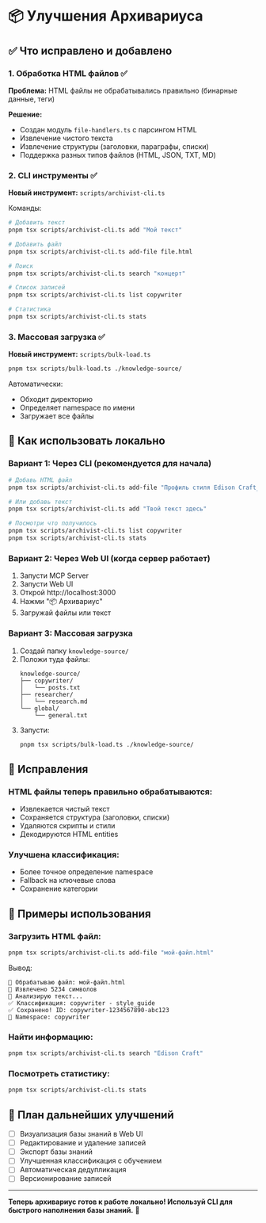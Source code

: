# 📦 Улучшения Архивариуса

## ✅ Что исправлено и добавлено

### 1. Обработка HTML файлов ✅

**Проблема:** HTML файлы не обрабатывались правильно (бинарные данные, теги)

**Решение:**
- Создан модуль `file-handlers.ts` с парсингом HTML
- Извлечение чистого текста
- Извлечение структуры (заголовки, параграфы, списки)
- Поддержка разных типов файлов (HTML, JSON, TXT, MD)

### 2. CLI инструменты ✅

**Новый инструмент:** `scripts/archivist-cli.ts`

Команды:
```bash
# Добавить текст
pnpm tsx scripts/archivist-cli.ts add "Мой текст"

# Добавить файл
pnpm tsx scripts/archivist-cli.ts add-file file.html

# Поиск
pnpm tsx scripts/archivist-cli.ts search "концерт"

# Список записей
pnpm tsx scripts/archivist-cli.ts list copywriter

# Статистика
pnpm tsx scripts/archivist-cli.ts stats
```

### 3. Массовая загрузка ✅

**Новый инструмент:** `scripts/bulk-load.ts`

```bash
pnpm tsx scripts/bulk-load.ts ./knowledge-source/
```

Автоматически:
- Обходит директорию
- Определяет namespace по имени
- Загружает все файлы

## 🚀 Как использовать локально

### Вариант 1: Через CLI (рекомендуется для начала)

```bash
# Добавь HTML файл
pnpm tsx scripts/archivist-cli.ts add-file "Профиль стиля Edison Craft_ Автоматизация контента.html"

# Или добавь текст
pnpm tsx scripts/archivist-cli.ts add "Твой текст здесь"

# Посмотри что получилось
pnpm tsx scripts/archivist-cli.ts list copywriter
pnpm tsx scripts/archivist-cli.ts stats
```

### Вариант 2: Через Web UI (когда сервер работает)

1. Запусти MCP Server
2. Запусти Web UI
3. Открой http://localhost:3000
4. Нажми "📦 Архивариус"
5. Загружай файлы или текст

### Вариант 3: Массовая загрузка

1. Создай папку `knowledge-source/`
2. Положи туда файлы:
   ```
   knowledge-source/
   ├── copywriter/
   │   └── posts.txt
   ├── researcher/
   │   └── research.md
   └── global/
       └── general.txt
   ```
3. Запусти:
   ```bash
   pnpm tsx scripts/bulk-load.ts ./knowledge-source/
   ```

## 🔧 Исправления

### HTML файлы теперь правильно обрабатываются:
- Извлекается чистый текст
- Сохраняется структура (заголовки, списки)
- Удаляются скрипты и стили
- Декодируются HTML entities

### Улучшена классификация:
- Более точное определение namespace
- Fallback на ключевые слова
- Сохранение категории

## 📝 Примеры использования

### Загрузить HTML файл:
```bash
pnpm tsx scripts/archivist-cli.ts add-file "мой-файл.html"
```

Вывод:
```
📄 Обрабатываю файл: мой-файл.html
📝 Извлечено 5234 символов
📝 Анализирую текст...
✅ Классификация: copywriter - style_guide
✅ Сохранено! ID: copywriter-1234567890-abc123
📁 Namespace: copywriter
```

### Найти информацию:
```bash
pnpm tsx scripts/archivist-cli.ts search "Edison Craft"
```

### Посмотреть статистику:
```bash
pnpm tsx scripts/archivist-cli.ts stats
```

## 🎯 План дальнейших улучшений

- [ ] Визуализация базы знаний в Web UI
- [ ] Редактирование и удаление записей
- [ ] Экспорт базы знаний
- [ ] Улучшенная классификация с обучением
- [ ] Автоматическая дедупликация
- [ ] Версионирование записей

---

**Теперь архивариус готов к работе локально! Используй CLI для быстрого наполнения базы знаний.** 🚀

